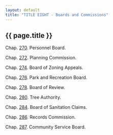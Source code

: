 ```yaml
---
layout: default 
title: "TITLE EIGHT - Boards and Commissions"
---
```


{{ page.title }}
----------------

Chap. [270](18adbf7a.html). Personnel Board.

Chap. [272](18bba756.html). Planning Commission.

Chap. [274](18c37d8d.html). Board of Zoning Appeals.

Chap. [276](18d38ba1.html). Park and Recreation Board.

Chap. [278](18fef2a3.html). Board of Review.

Chap. [280](190dab57.html). Tree Authority.

Chap. [284](1a9e2cf3.html). Board of Sanitation Claims.

Chap. [286](1aad54e0.html). Records Commission.

Chap. [287](1ac289aa.html). Community Service Board.
